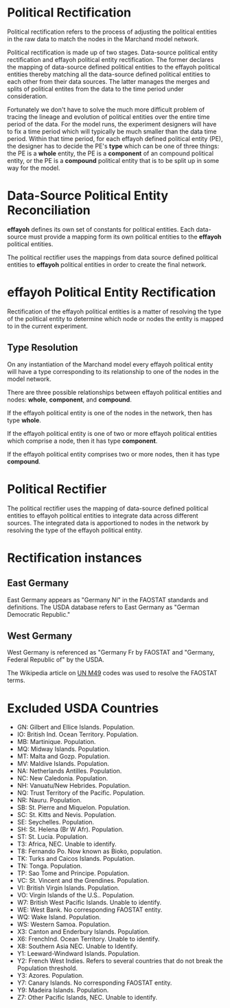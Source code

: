 # Political Rectification

Political rectification refers to the process of adjusting the political
entities in the raw data to match the nodes in the Marchand model network.

Political rectification is made up of two stages. Data-source political entity
rectification and effayoh political entity rectification. The former declares
the mapping of data-source defined political entities to the effayoh political
entities thereby matching all the data-source defined political entities to
each other from their data sources. The latter manages the merges and splits of
political entites from the data to the time period under consideration.

Fortunately we don't have to solve the much more difficult problem of tracing
the lineage and evolution of political entities over the entire time period of
the data. For the model runs, the experiment designers will have to fix a time
period which will typically be much smaller than the data time period. Within
that time period, for each effayoh defined political entity (PE), the
designer has to decide the PE's **type** which can be one of three things: the
PE is a **whole** entity, the PE is a **component** of an compound political
entity, or the PE is a **compound** political entity that is to be split up in
some way for the model.


# Data-Source Political Entity Reconciliation

**effayoh** defines its own set of constants for political entities. Each
data-source must provide a mapping form its own political entities to the
**effayoh** political entities.

The political rectifier uses the mappings from data source defined political
entities to **effayoh** political entities in order to create the final
network.


# effayoh Political Entity Rectification

Rectification of the effayoh political entities is a matter of resolving the
type of the political entity to determine which node or nodes the entity is
mapped to in the current experiment.

## Type Resolution

On any instantiation of the Marchand model every effayoh political entity will
have a type corresponding to its relationship to one of the nodes in the model
network.

There are three possible relationships between effayoh political entities and
nodes: **whole**, **component**, and **compound**.

If the effayoh political entity is one of the nodes in the network, then has
type **whole**.

If the effayoh political entity is one of two or more effayoh political
entities which comprise a node, then it has type **component**.

If the effayoh political entity comprises two or more nodes, then it has type
**compound**.


# Political Rectifier

The political rectifier uses the mapping of data-source defined political
entities to effayoh political entities to integrate data across different
sources. The integrated data is apportioned to nodes in the network by
resolving the type of the effayoh political entity.

# Rectification instances

## East Germany

East Germany appears as "Germany Nl" in the FAOSTAT standards and definitions.
The USDA database refers to East Germany as "German Democratic Republic."

## West Germany

West Germany is referenced as "Germany Fr by FAOSTAT and "Germany, Federal
Republic of" by the USDA.

The Wikipedia article on [UN
M49](https://en.wikipedia.org/wiki/UN_M.49#cite_note-Germany-18) codes was used
to resolve the FAOSTAT terms.

# Excluded USDA Countries

- GN: Gilbert and Ellice Islands. Population.
- IO: British Ind. Ocean Territory. Population.
- MB: Martinique. Population.
- MQ: Midway Islands. Population.
- MT: Malta and Gozp. Population.
- MV: Maldive Islands. Population.
- NA: Netherlands Antilles. Population.
- NC: New Caledonia. Population.
- NH: Vanuatu/New Hebrides. Population.
- NQ: Trust Territory of the Pacific. Population.
- NR: Nauru. Population.
- SB: St. Pierre and Miquelon. Population.
- SC: St. Kitts and Nevis. Population.
- SE: Seychelles. Population.
- SH: St. Helena (Br W Afr). Population.
- ST: St. Lucia. Population.
- T3: Africa, NEC. Unable to identify.
- T8: Fernando Po. Now known as Bioko, population.
- TK: Turks and Caicos Islands. Population.
- TN: Tonga. Population.
- TP: Sao Tome and Principe. Population.
- VC: St. Vincent and the Grendines. Population.
- VI: British Virgin Islands. Population.
- VO: Virgin Islands of the U.S.. Population.
- W7: British West Pacific Islands. Unable to identify.
- WE: West Bank. No corresponding FAOSTAT entity.
- WQ: Wake Island. Population.
- WS: Western Samoa. Population.
- X3: Canton and Enderbury Islands. Population.
- X6: FrenchInd. Ocean Territory. Unable to identify.
- X8: Southern Asia NEC. Unable to Identify.
- Y1: Leeward-Windward Islands. Population.
- Y2: French West Indies. Refers to several countries that do not break the
  Population threshold.
- Y3: Azores. Population.
- Y7: Canary Islands. No corresponding FAOSTAT entity.
- Y9: Madeira Islands. Population.
- Z7: Other Pacific Islands, NEC. Unable to identify.
